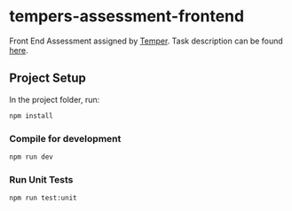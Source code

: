 # tempers-assessment-frontend

Front End Assessment assigned by [Temper](https://go.temper.works/). Task description can be found [here](https://docs.google.com/document/d/1E7m5NY7e_BS0TbxuWqsBX3XwnKfXDjbbjXNxqJ3UN2U/edit?usp=sharing).

## Project Setup
In the project folder, run:
```sh
npm install
```

### Compile for development

```sh
npm run dev
```

### Run Unit Tests

```sh
npm run test:unit
```
